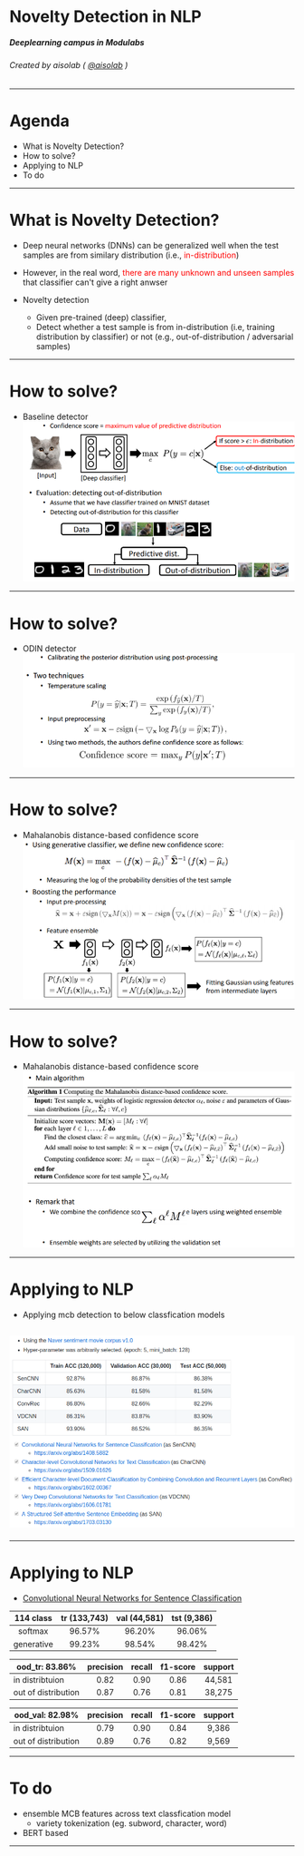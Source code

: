 
# Novelty Detection in NLP


##### Deeplearning campus in Modulabs
###### Created by aisolab ( [@aisolab](https://github.com/aisolab) )

---
# Agenda

- What is Novelty Detection?
- How to solve?
- Applying to NLP
- To do

---
# What is Novelty Detection?

* Deep neural networks (DNNs) can be generalized well when the test samples are from similary distribution (i.e., <span style="color:red">in-distribution</span>)

* However, in the real word, <span style="color:red">there are many unknown and unseen samples</span> that classifier can't give a right anwser

* Novelty detection
	+ Given pre-trained (deep) classifier,
	+ Detect whether a test sample is from in-distribution (i.e, training distribution by classifier) or not (e.g., out-of-distribution / adversarial samples)

---
# How to solve?
* Baseline detector
![Alt text](https://raw.githubusercontent.com/aisolab/Presentation/master/2019/imgs/baseline_detector.png)

---
# How to solve?
* ODIN detector
![Alt text](https://raw.githubusercontent.com/aisolab/Presentation/master/2019/imgs/odin_detector.png)

---
# How to solve?
* Mahalanobis distance-based confidence score
![Alt text](https://raw.githubusercontent.com/aisolab/Presentation/master/2019/imgs/mahala_dist1.png)

---
# How to solve?
* Mahalanobis distance-based confidence score
![Alt text](https://raw.githubusercontent.com/aisolab/Presentation/master/2019/imgs/mahala_dist2.png)

---
# Applying to NLP
* Applying mcb detection to below classfication models


![Alt text](https://raw.githubusercontent.com/aisolab/Presentation/master/2019/imgs/cls_implementation.png)
---
---
# Applying to NLP
* [Convolutional Neural Networks for Sentence Classification](https://arxiv.org/abs/1408.5882)

| 114 class  | tr (133,743) | val (44,581) | tst (9,386) |
| :--------: | :----------: | :----------: | :---------: |
|  softmax   |    96.57%    |    96.20%    |   96.06%    |
| generative |    99.23%    |    98.54%    |   98.42%    |

| ood_tr: 83.86% | precision | recall | f1-score | support |
|----------------------|:---------:|:------:|:--------:|:-------:|
| in distribtuion      |    0.82   |  0.90  |   0.86   |  44,581 |
| out of distribution  |    0.87   |  0.76  |   0.81   |  38,275 |

| ood_val: 82.98% | precision | recall | f1-score | support |
|------------------------|:---------:|:------:|:--------:|:-------:|
| in distribtuion        |    0.79   |  0.90  |   0.84   |  9,386  |
| out of distribution    |    0.89   |  0.76  |   0.82   |  9,569  |
---
# To do
* ensemble MCB features across text classfication model
	* variety tokenization (eg. subword, character, word)
* BERT based 

---
